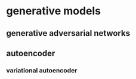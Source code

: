 # generative models  

## 	generative adversarial networks



## 	autoencoder

### 		variational autoencoder
